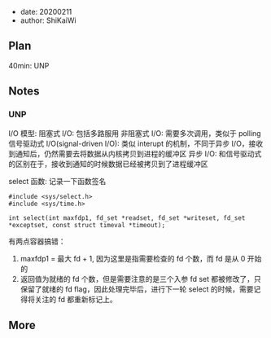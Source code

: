 - date: 20200211 
- author: ShiKaiWi

## Plan
40min: UNP

## Notes
### UNP
I/O 模型:
阻塞式 I/O: 包括多路服用
非阻塞式 I/O: 需要多次调用，类似于 polling
信号驱动式 I/O(signal-driven I/O): 类似 interupt 的机制，不同于异步 I/O，接收到通知后，仍然需要去将数据从内核拷贝到进程的缓冲区
异步 I/O: 和信号驱动式的区别在于，接收到通知的时候数据已经被拷贝到了进程缓冲区

select 函数:
记录一下函数签名
```
#include <sys/select.h>
#include <sys/time.h>

int select(int maxfdp1, fd_set *readset, fd_set *writeset, fd_set *exceptset, const struct timeval *timeout);
```

有两点容器搞错：
1. maxfdp1 = 最大 fd + 1, 因为这里是指需要检查的 fd 个数，而 fd 是从 0 开始的
2. 返回值为就绪的 fd 个数，但是需要注意的是三个入参 fd set 都被修改了，只保留了就绪的 fd flag，因此处理完毕后，进行下一轮 select 的时候，需要记得将关注的 fd 都重新标记上。

## More

